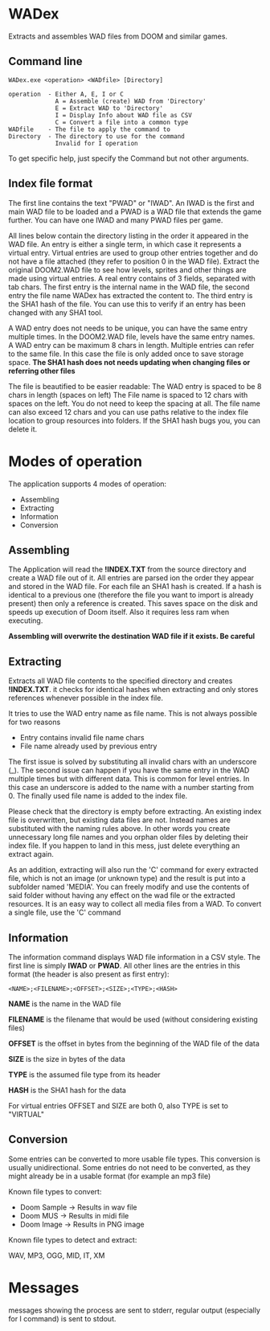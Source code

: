 WADex
=====
Extracts and assembles WAD files from DOOM and similar games.

Command line
------------

    WADex.exe <operation> <WADfile> [Directory]
    
    operation  - Either A, E, I or C
                 A = Assemble (create) WAD from 'Directory'
                 E = Extract WAD to 'Directory'
                 I = Display Info about WAD file as CSV
                 C = Convert a file into a common type
    WADfile    - The file to apply the command to
    Directory  - The directory to use for the command
                 Invalid for I operation

To get specific help, just specify the Command but not other arguments.

Index file format
-----------------
The first line contains the text "PWAD" or "IWAD".
An IWAD is the first and main WAD file to be loaded and
a PWAD is a WAD file that extends the game further.
You can have one IWAD and many PWAD files per game.

All lines below contain the directory listing in the order it appeared in the WAD file.
An entry is either a single term, in which case it represents a virtual entry.
Virtual entries are used to group other entries together
and do not have a file attached (they refer to position 0 in the WAD file).
Extract the original DOOM2.WAD file to see how levels,
sprites and other things are made using virtual entries.
A real entry contains of 3 fields, separated with tab chars.
The first entry is the internal name in the WAD file,
the second entry the file name WADex has extracted the content to.
The third entry is the SHA1 hash of the file.
You can use this to verify if an entry has been changed with any SHA1 tool.

A WAD entry does not needs to be unique,
you can have the same entry multiple times.
In the DOOM2.WAD file, levels have the same entry names.
A WAD entry can be maximum 8 chars in length.
Multiple entries can refer to the same file.
In this case the file is only added once to save storage space.
**The SHA1 hash does not needs updating when changing files or referring other files**

The file is beautified to be easier readable:
The WAD entry is spaced to be 8 chars in length (spaces on left)
The File name is spaced to 12 chars with spaces on the left.
You do not need to keep the spacing at all.
The file name can also exceed 12 chars and you can use paths
relative to the index file location to group resources into folders.
If the SHA1 hash bugs you, you can delete it.

Modes of operation
==================
The application supports 4 modes of operation:

- Assembling
- Extracting
- Information
- Conversion

Assembling
----------
The Application will read the **!INDEX.TXT** from the source directory
and create a WAD file out of it.
All entries are parsed ion the order they appear and stored in the WAD file.
For each file an SHA1 hash is created.
If a hash is identical to a previous one
(therefore the file you want to import is already present)
then only a reference is created.
This saves space on the disk and speeds up execution of Doom itself.
Also it requires less ram when executing.

**Assembling will overwrite the destination WAD file if it exists. Be careful**

Extracting
----------
Extracts all WAD file contents to the specified directory and creates **!INDEX.TXT**.
it checks for identical hashes when extracting and only stores references
whenever possible in the index file.

It tries to use the WAD entry name as file name.
This is not always possible for two reasons

- Entry contains invalid file name chars
- File name already used by previous entry

The first issue is solved by substituting all invalid chars with an underscore (_).
The second issue can happen if you have the same entry in the
WAD multiple times but with different data. This is common for level entries.
In this case an underscore is added to the name with a number starting from 0.
The finally used file name is added to the index file.

Please check that the directory is empty before extracting.
An existing index file is overwritten, but existing data files are not.
Instead names are substituted with the naming rules above.
In other words you create unnecessary long file names and you
orphan older files by deleting their index file.
If you happen to land in this mess,
just delete everything an extract again.

As an addition, extracting will also run the 'C' command for exery extracted file,
which is not an image (or unknown type) and the result is put into a subfolder named 'MEDIA'.
You can freely modify and use the contents of said folder without having any effect
on the wad file or the extracted resources.
It is an easy way to collect all media files from a WAD.
To convert a single file, use the 'C' command

Information
-----------
The information command displays WAD file information in a CSV style.
The first line is simply **IWAD** or **PWAD**.
All other lines are the entries in this format (the header is also present as first entry):

    <NAME>;<FILENAME>;<OFFSET>;<SIZE>;<TYPE>;<HASH>

**NAME** is the name in the WAD file

**FILENAME** is the filename that would be used (without considering existing files)

**OFFSET** is the offset in bytes from the beginning of the WAD file of the data

**SIZE** is the size in bytes of the data

**TYPE** is the assumed file type from its header

**HASH** is the SHA1 hash for the data

For virtual entries OFFSET and SIZE are both 0, also TYPE is set to "VIRTUAL"

Conversion
----------
Some entries can be converted to more usable file types.
This conversion is usually unidirectional.
Some entries do not need to be converted,
as they might already be in a usable format (for example an mp3 file)

Known file types to convert:

- Doom Sample -> Results in wav file
- Doom MUS -> Results in midi file
- Doom Image -> Results in PNG image

Known file types to detect and extract:

WAV, MP3, OGG, MID, IT, XM

Messages
========
messages showing the process are sent to stderr,
regular output (especially for I command) is sent to stdout.
